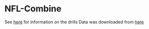 # NFL-Combine

See [here](http://www.nfl.com/combine/workouts) for information on the drills
Data was downloaded from [here](https://www.pro-football-reference.com/draft/2020-combine.htm)
